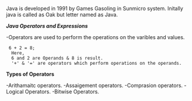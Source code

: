 Java is developed in 1991 by Games Gasoling in Sunmicro system. 
Initally java is called as Oak but letter named as Java. 


***Java Operators and Expressions***

-Operators are used to perform the operations on the varibles and values.

     6 + 2 = 8;
      Here,
      6 and 2 are Operands & 8 is result.
      '+' & '=' are operators which perform operations on the operands.

**Types of Operators**

-Arithamaitc operators.
-Assaigement operators.
-Comprasion  operators.
-Logical Operators.
-Bitwise Operators.
      